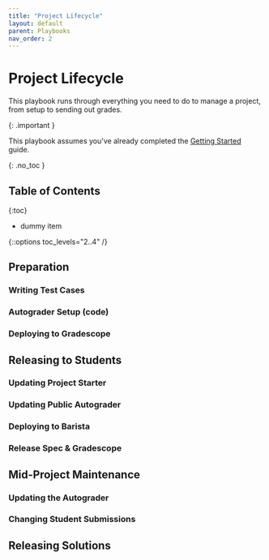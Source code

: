 ```yaml
---
title: "Project Lifecycle"
layout: default
parent: Playbooks
nav_order: 2
---
```


# Project Lifecycle

This playbook runs through everything you need to do to manage a project, from setup to sending out grades.

{: .important }

This playbook assumes you've already completed the [Getting Started]({{site.baseurl}}/getting-started/) guide.

{: .no_toc }

## Table of Contents

{:toc}

- dummy item

{::options toc_levels="2..4" /}

## Preparation

### Writing Test Cases

### Autograder Setup (code)

### Deploying to Gradescope

## Releasing to Students

### Updating Project Starter

### Updating Public Autograder

### Deploying to Barista

### Release Spec & Gradescope

## Mid-Project Maintenance

### Updating the Autograder

### Changing Student Submissions


## Releasing Solutions
